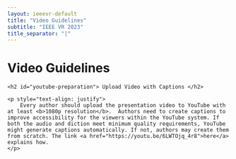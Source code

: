 ```yaml
---
layout: ieeevr-default
title: "Video Guidelines"
subtitle: "IEEE VR 2023"
title_separator: "|"
---
```


<div>
    <h1 id="video-instructions"> Video Guidelines </h1>

    <h2 id="youtube-preparation"> Upload Video with Captions </h2>

    <p style="text-align: justify">
        Every author should upload the presentation video to YouTube with at least <b>1080p resolution</b>.  Authors need to create captions to improve accessibility for the viewers within the YouTube system. If both the audio and diction meet minimum quality requirements, YouTube might generate captions automatically. If not, authors may create them from scratch. The link <a href="https://youtu.be/6LWTOjq_4r8">here</a> explains how.
    </p>

</div>
